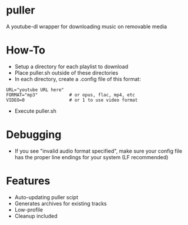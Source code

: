 # puller
A youtube-dl wrapper for downloading music on removable media

# How-To
* Setup a directory for each playlist to download
* Place puller.sh outside of these directories
* In each directory, create a .config file of this format:

```
URL="youtube URL here"
FORMAT="mp3"            # or opus, flac, mp4, etc
VIDEO=0                 # or 1 to use video format
```

* Execute puller.sh

# Debugging
* If you see "invalid audio format specified", make sure your config file has the proper line endings for your system (LF recommended)

# Features
- Auto-updating puller scipt
- Generates archives for existing tracks
- Low-profile
- Cleanup included
